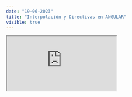 ```yaml
---
date: "19-06-2023"
title: "Interpolación y Directivas en ANGULAR"
visible: true
---
```

<iframe src="https://www.youtube.com/embed/z1uE6kh9NJY" allowfullscreen></iframe>
